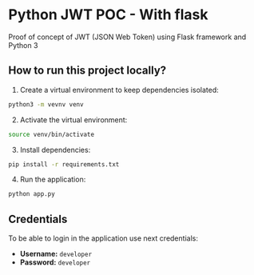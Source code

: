 # Python JWT POC - With flask

Proof of concept of JWT (JSON Web Token) using Flask framework and Python 3

## How to run this project locally?

1. Create a virtual environment to keep dependencies isolated:
  ```sh
  python3 -m vevnv venv
  ```
2. Activate the virtual environment:
  ```sh
  source venv/bin/activate
  ```
3. Install dependencies:
  ```sh
  pip install -r requirements.txt
  ```
4. Run the application:
  ```sh
  python app.py
  ```

## Credentials

To be able to login in the application use next credentials:
- **Username:** `developer`
- **Password:** `developer`
